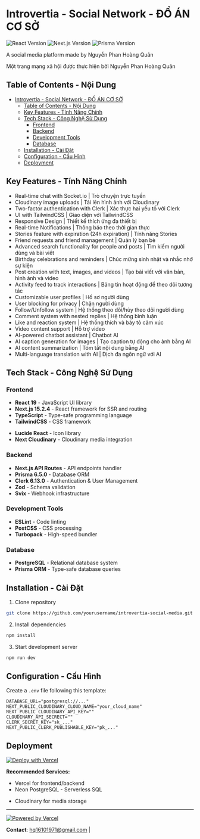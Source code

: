 # Introvertia - Social Network - ĐỒ ÁN CƠ SỞ

<!-- [![License: MIT](https://img.shields.io/badge/License-MIT-blue.svg)](https://opensource.org/licenses/MIT) -->
![React Version](https://img.shields.io/badge/React-19-61DAFB?logo=react)
![Next.js Version](https://img.shields.io/badge/Next.js-15.2.4-000000?logo=next.js)
![Prisma Version](https://img.shields.io/badge/Prisma-6.5.0-2D3748?logo=prisma)

A social media platform made by Nguyễn Phan Hoàng Quân

Một trang mạng xã hội được thực hiện bởi Nguyễn Phan Hoàng Quân

## Table of Contents - Nội Dung
- [Introvertia - Social Network - ĐỒ ÁN CƠ SỞ](#introvertia---social-network---đồ-án-cơ-sở)
  - [Table of Contents - Nội Dung](#table-of-contents---nội-dung)
  - [Key Features - Tính Năng Chính](#key-features---tính-năng-chính)
  - [Tech Stack - Công Nghệ Sử Dụng](#tech-stack---công-nghệ-sử-dụng)
    - [Frontend](#frontend)
    - [Backend](#backend)
    - [Development Tools](#development-tools)
    - [Database](#database)
  - [Installation - Cài Đặt](#installation---cài-đặt)
  - [Configuration - Cấu Hình](#configuration---cấu-hình)
  - [Deployment](#deployment)

## Key Features - Tính Năng Chính
- Real-time chat with Socket.io | Trò chuyện trực tuyến
- Cloudinary image uploads | Tải lên hình ảnh với Cloudinary
- Two-factor authentication with Clerk | Xác thực hai yếu tố với Clerk
- UI with TailwindCSS | Giao diện với TailwindCSS
- Responsive Design | Thiết kế thích ứng đa thiết bị
- Real-time Notifications | Thông báo theo thời gian thực
- Stories feature with expiration (24h expiration) | Tính năng Stories
- Friend requests and friend management | Quản lý bạn bè
- Advanced search functionality for people and posts | Tìm kiếm người dùng và bài viết
- Birthday celebrations and reminders | Chúc mừng sinh nhật và nhắc nhở sự kiện
- Post creation with text, images, and videos | Tạo bài viết với văn bản, hình ảnh và video
- Activity feed to track interactions | Bảng tin hoạt động để theo dõi tương tác
- Customizable user profiles | Hồ sơ người dùng
- User blocking for privacy | Chặn người dùng
- Follow/Unfollow system | Hệ thống theo dõi/hủy theo dõi người dùng
- Comment system with nested replies | Hệ thống bình luận
- Like and reaction system | Hệ thống thích và bày tỏ cảm xúc
- Video content support | Hỗ trợ video
- AI-powered chatbot assistant | Chatbot AI
- AI caption generation for images | Tạo caption tự động cho ảnh bằng AI
- AI content summarization | Tóm tắt nội dung bằng AI
- Multi-language translation with AI | Dịch đa ngôn ngữ với AI

## Tech Stack - Công Nghệ Sử Dụng

### Frontend
- **React 19** - JavaScript UI library
- **Next.js 15.2.4** - React framework for SSR and routing
- **TypeScript** - Type-safe programming language
- **TailwindCSS** - CSS framework
<!-- - **TailwindCSS** - Utility-first CSS framework -->
- **Lucide React** - Icon library
- **Next Cloudinary** - Cloudinary media integration

### Backend
- **Next.js API Routes** - API endpoints handler
- **Prisma 6.5.0** - Database ORM
- **Clerk 6.13.0** - Authentication & User Management
- **Zod** - Schema validation
- **Svix** - Webhook infrastructure

### Development Tools
- **ESLint** - Code linting
- **PostCSS** - CSS processing
- **Turbopack** - High-speed bundler

### Database
- **PostgreSQL** - Relational database system
- **Prisma ORM** - Type-safe database queries

## Installation - Cài Đặt

1. Clone repository
```bash
git clone https://github.com/yourusername/introvertia-social-media.git
```

2. Install dependencies
```bash
npm install
```

3. Start development server
```bash
npm run dev
```

## Configuration - Cấu Hình 

Create a `.env` file following this template:
```env
DATABASE_URL="postgresql://..."
NEXT_PUBLIC_CLOUDINARY_CLOUD_NAME="your_cloud_name"
NEXT_PUBLIC_CLOUDINARY_API_KEY=""
CLOUDINARY_API_SECRECT=""
CLERK_SECRET_KEY="sk_..."
NEXT_PUBLIC_CLERK_PUBLISHABLE_KEY="pk_..."
```

## Deployment

[![Deploy with Vercel](https://vercel.com/button)](https://vercel.com/new)

**Recommended Services:**
- Vercel for frontend/backend
- Neon PostgreSQL - Serverless SQL
<!-- - Database by Railway -->
- Cloudinary for media storage

<!-- ## 🤝 Contributing
1. Fork the repository
2. Create new branch (`git checkout -b feature/amazing-feature`)
3. Commit changes (`git commit -m 'Add amazing feature'`)
4. Push to branch (`git push origin feature/amazing-feature`)
5. Open a Pull Request -->

---

[![Powered by Vercel](https://img.shields.io/badge/Powered%20by-Vercel-000000?logo=vercel)](https://vercel.com)
<!-- [![Database by Railway](https://img.shields.io/badge/Database%20by-Railway-0B0D0E?logo=railway)](https://railway.app) -->

**Contact**: hq16101971@gmail.com |
